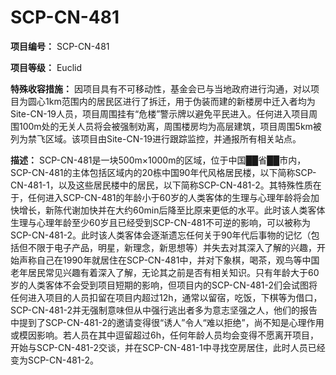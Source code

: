# SCP-CN-481



**项目编号：** SCP-CN-481

**项目等级：** Euclid

**特殊收容措施：** 因项目具有不可移动性，基金会已与当地政府进行沟通，对以项目为圆心1km范围内的居民区进行了拆迁，用于伪装而建的新楼房中迁入者均为Site-CN-19人员，项目周围挂有“危楼”警示牌以避免平民进入。任何进入项目周围100m处的无关人员将会被强制劝离，周围楼房均为高层建筑，项目周围5km被列为禁飞区域。该项目由Site-CN-19进行跟踪监控，并通报所有相关站点。

**描述：** SCP-CN-481是一块500m×1000m的区域，位于中国██省██市内，SCP-CN-481的主体包括区域内的20栋中国90年代风格居民楼，以下简称SCP-CN-481-1，以及这些居民楼中的居民，以下简称SCP-CN-481-2。其特殊性质在于，任何进入SCP-CN-481的年龄小于60岁的人类客体的生理与心理年龄将会加快增长，新陈代谢加快并在大约60min后降至比原来更低的水平。此时该人类客体生理与心理年龄至少60岁且已经受到SCP-CN-481不可逆的影响，可以被称为SCP-CN-481-2。此时该人类客体会逐渐遗忘任何关于90年代后事物的记忆（包括但不限于电子产品，明星，新理念，新思想等）并失去对其深入了解的兴趣，开始声称自己在1990年就居住在SCP-CN-481中，并对下象棋，喝茶，观鸟等中国老年居民常见兴趣有着深入了解，无论其之前是否有相关知识。只有年龄大于60岁的人类客体不会受到项目短期的影响，但项目内的SCP-CN-481-2们会试图将任何进入项目的人员扣留在项目内超过12h，通常以留宿，吃饭，下棋等为借口，SCP-CN-481-2并无强制意味但从中强行逃出者多为意志坚强之人，他们的报告中提到了SCP-CN-481-2的邀请变得很“诱人”令人“难以拒绝”，尚不知是心理作用或模因影响。若人员在其中逗留超过6h，任何年龄人员均会变得不愿离开项目，开始与SCP-CN-481-2交谈，并在SCP-CN-481-1中寻找空房居住，此时人员已经变为SCP-CN-481-2。







